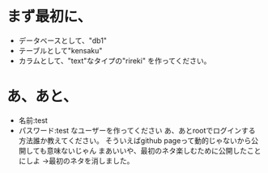 # まず最初に、
- データベースとして、"db1"
- テーブルとして"kensaku"
- カラムとして、"text"なタイプの"rireki"
を作ってください。
# あ、あと、
- 名前:test
- パスワード:test
なユーザーを作ってください
あ、あとrootでログインする方法誰か教えてください。
そういえばgithub pageって動的じゃないから公開しても意味ないじゃん
まあいいや、最初のネタ楽しむために公開したことにしよ
→最初のネタを消しました。
